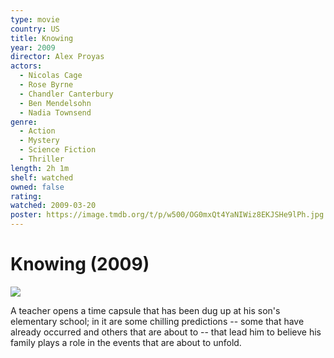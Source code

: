 ```yaml
---
type: movie
country: US
title: Knowing
year: 2009
director: Alex Proyas
actors:
  - Nicolas Cage
  - Rose Byrne
  - Chandler Canterbury
  - Ben Mendelsohn
  - Nadia Townsend
genre:
  - Action
  - Mystery
  - Science Fiction
  - Thriller
length: 2h 1m
shelf: watched
owned: false
rating:
watched: 2009-03-20
poster: https://image.tmdb.org/t/p/w500/OG0mxQt4YaNIWiz8EKJSHe9lPh.jpg
---
```


# Knowing (2009)

![](https://image.tmdb.org/t/p/w500/OG0mxQt4YaNIWiz8EKJSHe9lPh.jpg)

A teacher opens a time capsule that has been dug up at his son's elementary school; in it are some chilling predictions -- some that have already occurred and others that are about to -- that lead him to believe his family plays a role in the events that are about to unfold.